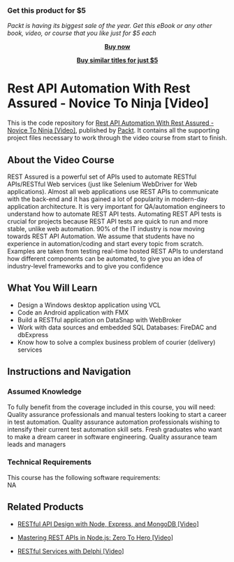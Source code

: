 
### Get this product for $5

<i>Packt is having its biggest sale of the year. Get this eBook or any other book, video, or course that you like just for $5 each</i>


<b><p align='center'>[Buy now](https://packt.link/9781789134087)</p></b>


<b><p align='center'>[Buy similar titles for just $5](https://subscription.packtpub.com/search)</p></b>


# Rest API Automation With Rest Assured - Novice To Ninja [Video]
This is the code repository for [Rest API Automation With Rest Assured - Novice To Ninja [Video]](https://www.packtpub.com/application-development/restful-services-delphi-video?utm_source=github&utm_medium=repository&utm_campaign=9781789951882), published by [Packt](https://www.packtpub.com/?utm_source=github). It contains all the supporting project files necessary to work through the video course from start to finish.
## About the Video Course
REST Assured is a powerful set of APIs used to automate RESTful APIs/RESTful Web services (just like Selenium WebDriver for Web applications). Almost all web applications use REST APIs to communicate with the back-end and it has gained a lot of popularity in modern-day application architecture. It is very important for QA/automation engineers to understand how to automate REST API tests. Automating REST API tests is crucial for projects because REST API tests are quick to run and more stable, unlike web automation. 90% of the IT industry is now moving towards REST API Automation. We assume that students have no experience in automation/coding and start every topic from scratch. Examples are taken from testing real-time hosted REST APIs to understand how different components can be automated, to give you an idea of industry-level frameworks and to give you confidence

<H2>What You Will Learn</H2>
<DIV class=book-info-will-learn-text>
<UL>
<LI>Design a Windows desktop application using VCL 
<LI>Code an Android application with FMX 
<LI>Build a RESTful application on DataSnap with WebBroker 
<LI>Work with data sources and embedded SQL Databases: FireDAC and dbExpress 
<LI>Know how to solve a complex business problem of courier (delivery) services </LI></UL></DIV>

## Instructions and Navigation
### Assumed Knowledge
To fully benefit from the coverage included in this course, you will need:<br/>
Quality assurance professionals and manual testers looking to start a career in test automation. Quality assurance automation professionals wishing to intensify their current test automation skill sets. Fresh graduates who want to make a dream career in software engineering. Quality assurance team leads and managers
### Technical Requirements
This course has the following software requirements:<br/>
NA

## Related Products
* [RESTful API Design with Node, Express, and MongoDB [Video]](https://www.packtpub.com/application-development/restful-services-delphi-video?utm_source=github&utm_medium=repository&utm_campaign=9781789951882)

* [Mastering REST APIs in Node.js: Zero To Hero [Video]](https://www.packtpub.com/application-development/restful-services-delphi-video?utm_source=github&utm_medium=repository&utm_campaign=9781789951882)

* [RESTful Services with Delphi [Video]](https://www.packtpub.com/application-development/restful-services-delphi-video?utm_source=github&utm_medium=repository&utm_campaign=9781789951882)


